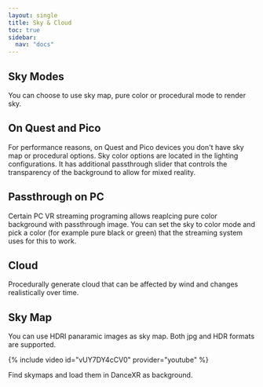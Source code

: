 ```yaml
---
layout: single
title: Sky & Cloud
toc: true
sidebar:
  nav: "docs"
---
```


## Sky Modes
You can choose to use sky map, pure color or procedural mode to render sky.

## On Quest and Pico
For performance reasons, on Quest and Pico devices you don't have sky map or procedural options. Sky color options are located in the lighting configurations. It has additional passthrough slider that controls the transparency of the background to allow for mixed reality.

## Passthrough on PC
Certain PC VR streaming programing allows reaplcing pure color background with passthrough image. You can set the sky to color mode and pick a color (for example pure black or green) that the streaming system uses for this to work.

## Cloud
Procedurally generate cloud that can be affected by wind and changes realistically over time. 

## Sky Map
You can use HDRI panaramic images as sky map. Both jpg and HDR formats are supported.

{% include video id="vUY7DY4cCV0" provider="youtube" %}

Find skymaps and load them in DanceXR as background.